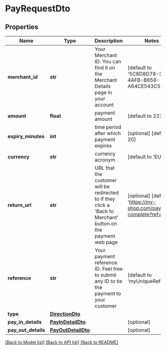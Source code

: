 # PayRequestDto

## Properties
Name | Type | Description | Notes
------------ | ------------- | ------------- | -------------
**merchant_id** | **str** | Your Merchant ID. You can find it on the Merchant Details page in your account | [default to '5C8D8D78-366A-4AFB-B658-A64CE543C5DB']
**amount** | **float** | payment amount | [default to 223.05]
**expiry_minutes** | **int** | time period after which payment expires | [optional] [default to 20]
**currency** | **str** | currency acronym | [default to 'EUR']
**return_url** | **str** | URL that the customer will be redirected to if they click a &#x27;Back to Merchant&#x27; button on the payment web page | [optional] [default to 'https://my-shop.com/payment-complete?ref=xyz']
**reference** | **str** | Your payment reference ID. Feel free to submit any ID to tie the payment to your customer | [default to 'myUniqueRef333']
**type** | [**DirectionDto**](DirectionDto.md) |  | 
**pay_in_details** | [**PayInDetailDto**](PayInDetailDto.md) |  | [optional] 
**pay_out_details** | [**PayOutDetailDto**](PayOutDetailDto.md) |  | [optional] 

[[Back to Model list]](../README.md#documentation-for-models) [[Back to API list]](../README.md#documentation-for-api-endpoints) [[Back to README]](../README.md)

